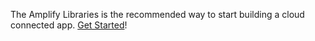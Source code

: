 <amplify-callout warning>

The Amplify Libraries is the recommended way to start building a cloud connected app. [Get Started](~/start/start.md)!

</amplify-callout>